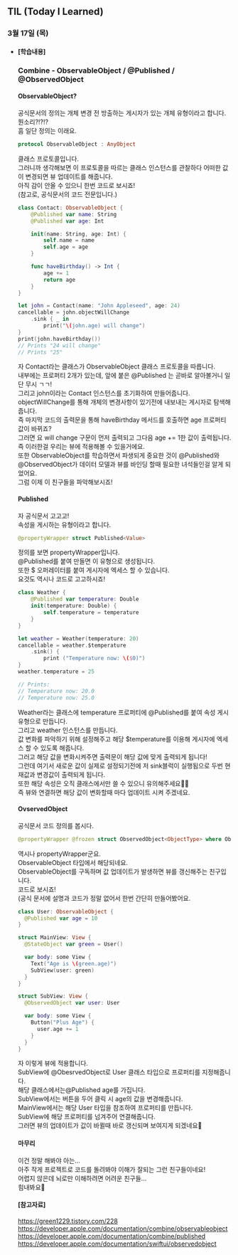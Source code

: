 ## TIL (Today I Learned)

### 3월 17일 (목)   

- #### [학습내용] 
  ### Combine - ObservableObject / @Published / @ObservedObject   
  
  #### ObservableObject?    
  공식문서의 정의는 개체 변경 전 방출하는 게시자가 있는 개체 유형이라고 합니다.   
  뭔소리?!?!?   
  흠 일단 정의는 이래요.   
  ```swift
  protocol ObservableObject : AnyObject
  ```
  클래스 프로토콜입니다.   
  그러니까 생각해보면 이 프로토콜을 따르는 클래스 인스턴스를 관찰하다 어떠한 값이 변경되면 뷰 업데이트를 해줍니다.   
  아직 감이 안올 수 있으니 한번 코드로 보시죠!   
  (참고로, 공식문서의 코드 전문입니다.)   
  ```swift
  class Contact: ObservableObject {
      @Published var name: String
      @Published var age: Int
  
      init(name: String, age: Int) {
          self.name = name
          self.age = age
      }
  
      func haveBirthday() -> Int {
          age += 1
          return age
      }
  }
  
  let john = Contact(name: "John Appleseed", age: 24)
  cancellable = john.objectWillChange
      .sink { _ in
          print("\(john.age) will change")
  }
  print(john.haveBirthday())
  // Prints "24 will change"
  // Prints "25"
  ```
  자 Contact라는 클래스가 ObservableObject 클래스 프로토콜을 따릅니다.   
  내부에는 프로퍼티 2개가 있는데, 앞에 붙은 @Published 는 곧바로 알아볼거니 일단 무시 ㄱㄱ!   
  그리고 john이라는 Contact 인스턴스를 초기화하여 만들어줍니다.   
  objectWillChange를 통해 개체의 변경사항이 있기전에 내보내는 게시자로 탐색해줍니다.   
  즉 마지막 코드의 출력문을 통해 haveBirthday 메서드를 호출하면 age 프로퍼티 값이 바뀌죠?    
  그러면 요 will change 구문이 먼저 출력되고 그다음 age += 1한 값이 출력됩니다.   
  즉 이러한걸 우리는 뷰에 적용해볼 수 있을거에요.   
  또한 ObservableObject를 학습하면서 파생되게 중요한 것이 @Published와 @ObservedObject가 데이터 모델과 뷰를 바인딩 할때 필요한 녀석들인걸 알게 되었어요.   
  그럼 이제 이 친구들을 파악해보시죠!   
  
  #### Published   
  자 공식문서 고고고!   
  속성을 게시하는 유형이라고 합니다.   
  ```swift
  @propertyWrapper struct Published<Value>
  ```
  정의를 보면 propertyWrapper입니다.   
  @Published를 붙여 만들면 이 유형으로 생성됩니다.  
  또한 $ 오퍼레이터를 붙여 게시자에 엑세스 할 수 있습니다.   
  요것도 역시나 코드로 고고하시죠!   
  ```swift
  class Weather {
      @Published var temperature: Double
      init(temperature: Double) {
          self.temperature = temperature
      }
  }
  
  let weather = Weather(temperature: 20)
  cancellable = weather.$temperature
      .sink() {
          print ("Temperature now: \($0)")
  }
  weather.temperature = 25
  
  // Prints:
  // Temperature now: 20.0
  // Temperature now: 25.0
  ```
  Weather라는 클래스에 temperature 프로퍼티에 @Published를 붙여 속성 게시 유형으로 만듭니다.   
  그리고 weather 인스턴스를 만듭니다.   
  값 변화를 파악하기 위해 설정해주고 해당 $temperature를 이용해 게시자에 엑세스 할 수 있도록 해줍니다.   
  그러고 해당 값을 변화시켜주면 출력문이 해당 값에 맞게 출력되게 됩니다!   
  그런데 여기서 새로운 값이 실제로 설정되기전에 저 sink블럭이 실행됨으로 두번 현재값과 변경값이 출력되게 됩니다.    
  또한 해당 속성은 오직 클래스에서만 쓸 수 있으니 유의해주세요🙋🏻   
  즉 뷰와 연결하면 해당 값이 변화할때 마다 업데이트 시켜 주겠네요.   
  
  #### OvservedObject    
  공식문서 코드 정의를 봅시다.   
  ```swift
  @propertyWrapper @frozen struct ObservedObject<ObjectType> where ObjectType : ObservableObject
  ```
  역시나 propertyWrapper군요.   
  ObservableObject 타입에서 해당되네요.   
  ObservableObject를 구독하며 값 업데이트가 발생하면 뷰를 갱신해주는 친구입니다.   
  코드로 보시죠!   
  (공식 문서에 설명과 코드가 정말 없어서 한번 간단히 만들어봤어요.   
  ```swift
  class User: ObservableObject {
    @Published var age = 10
  }
  
  struct MainView: View {
    @StateObject var green = User()
  
    var body: some View {
      Text("Age is \(green.age)")
      SubView(user: green)
    }
  }
  
  struct SubView: View {
    @ObservedObject var user: User
  
    var body: some View {
      Button("Plus Age") {
        user.age += 1
      }
    }
  }
  ```
  자 이렇게 뷰에 적용합니다.   
  SubView에 @ObesrvedObject로 User 클래스 타입으로 프로퍼티를 지정해줍니다.   
  해당 클래스에서는@Published age를 가집니다.   
  SubView에서는 버튼을 두어 클릭 시 age의 값을 변경해줍니다.   
  MainView에서는 해당 User 타입을 참조하여 프로퍼티를 만듭니다.   
  SubView에 해당 프로퍼티를 넘겨주어 연결해줍니다.   
  그러면 뷰의 업데이트가 값이 바뀔때 바로 갱신되며 보여지게 되겠네요🙌   
  
  #### 마무리    
  이건 정말 해봐야 아는...   
  아주 작게 프로젝트로 코드를 돌려봐야 이해가 잘되는 그런 친구들이네요!  
  어렵지 않은데 뇌로만 이해하려면 어려운 친구들...  
  힘내봐요🤯   
  
  #### [참고자료]   
  https://green1229.tistory.com/228   
  https://developer.apple.com/documentation/combine/observableobject   
  https://developer.apple.com/documentation/combine/published   
  https://developer.apple.com/documentation/swiftui/observedobject   
